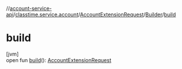 //[account-service-api](../../../../index.md)/[classtime.service.account](../../index.md)/[AccountExtensionRequest](../index.md)/[Builder](index.md)/[build](build.md)

# build

[jvm]\
open fun [build](build.md)(): [AccountExtensionRequest](../index.md)
